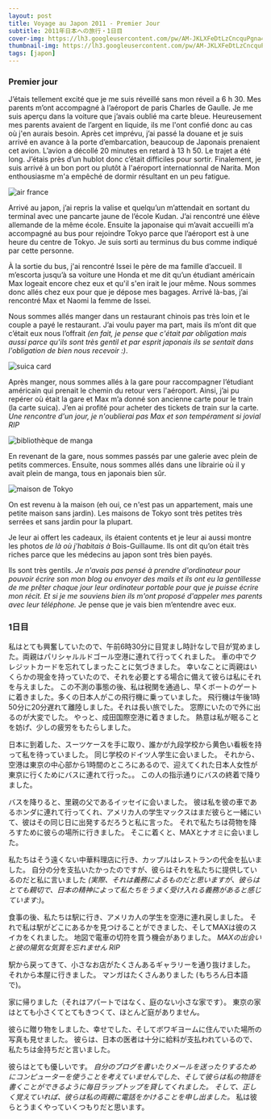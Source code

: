 ```yaml
---
layout: post
title: Voyage au Japon 2011 - Premier Jour
subtitle: 2011年日本への旅行・1日目
cover-img: https://lh3.googleusercontent.com/pw/AM-JKLXFeDtLzCncquPgna4hUR80ltL1kxct1ok0zMHZYUaW5phXSNMqQ0Jqz5JLl9jygzS32m54acnbrVjK4hq-p-o-ZE2z80l_E55qdfPOZxQQ5LihIgiS1kKcM0n9vyxLCPbsrHhqj7omQCuvHiHv-IK_=w2416-h1358-no?authuser=0
thumbnail-img: https://lh3.googleusercontent.com/pw/AM-JKLXFeDtLzCncquPgna4hUR80ltL1kxct1ok0zMHZYUaW5phXSNMqQ0Jqz5JLl9jygzS32m54acnbrVjK4hq-p-o-ZE2z80l_E55qdfPOZxQQ5LihIgiS1kKcM0n9vyxLCPbsrHhqj7omQCuvHiHv-IK_=w2416-h1358-no?authuser=0
tags: [japon]
---
```


### Premier jour

J’étais tellement excité que je me suis réveillé sans mon réveil a 6 h 30. Mes parents m’ont accompagné à l’aéroport de paris Charles de Gaulle. Je me suis aperçu dans la voiture que j’avais oublié ma carte bleue. Heureusement mes parents avaient de l’argent en liquide, ils me l'ont confié donc au cas où j'en aurais besoin. Après cet imprévu, j’ai passé la douane et je suis arrivé en avance à la porte d’embarcation, beaucoup de Japonais prenaient cet avion. L’avion a décollé 20 minutes en retard à 13 h 50. Le trajet a été long. J’étais près d’un hublot donc c’était difficiles pour sortir. Finalement, je suis arrivé à un bon port ou plutôt à l'aéroport internationnal de Narita. Mon enthousiasme m'a empêché de dormir résultant en un peu fatigue.

![air france](https://lh3.googleusercontent.com/pw/AM-JKLVGl2Mp2IbRwy1ej3X3_3ME0IfVV8V6r_6eMSZ27LmEOIeUPMfZTvmIMKUxNh5yx_C4oBcBQgFJOlf_nqCQZtGSAgmnuQC5SPQZiV9FhpDllZPac3S92IKlx7hDLuVCB-YrcU1JKhUHSPjQwm4ntOzO=w2806-h1578-no?authuser=0)

Arrivé au japon, j’ai repris la valise et quelqu’un m’attendait en sortant du terminal avec une pancarte jaune de l’école Kudan. J’ai rencontré une élève allemande de la même école. Ensuite la japonaise qui m’avait accueilli m’a accompagné au bus pour rejoindre Tokyo parce que l’aéroport est à une heure du centre de Tokyo. Je suis sorti au terminus du bus comme indiqué par cette personne. 

À la sortie du bus, j'ai rencontré Issei le père de ma famille d’accueil. Il m’escorta jusqu’à sa voiture une Honda et me dit qu’un étudiant américain Max logeait encore chez eux et qu'il s'en irait le jour même. Nous sommes donc allés chez eux pour que je dépose mes bagages. Arrivé là-bas, j’ai rencontré Max et Naomi la femme de Issei.

Nous sommes allés manger dans un restaurant chinois pas très loin et le couple a payé le restaurant. J’ai voulu payer ma part, mais ils m’ont dit que c’était eux nous l’offrait _(en fait, je pense que c'était par obligation mais aussi parce qu'ils sont très gentil et par esprit japonais ils se sentait dans l'obligation de bien nous recevoir :)_. 

![suica card](https://www.kokoro-vj.org/wp-content/uploads/2020/01/%E7%94%BB%E5%83%8F7.png)

Après manger, nous sommes allés à la gare pour raccompagner l’étudiant américain qui prenait le chemin du retour vers l'aéroport. Ainsi, j’ai pu repérer où était la gare et Max m’a donné son ancienne carte pour le train (la carte suica). J’en ai profité pour acheter des tickets de train sur la carte. _Une rencontre d'un jour, je n'oublierai pas Max et son tempérament si jovial RIP_

![bibliothèque de manga](https://lh3.googleusercontent.com/pw/AM-JKLUPJTp9j690l9pxdGHPojQvFsDTaD7lXsgOPweIQUjJDMV1hC04PctUd0-yrONmt2llZDhsT2fcUG5K4isS_92vhyuVIuJaC6EgqJ_mM4Id78RwNB4umQKCPNwB6yJ1biJfK3VcMWi7cbEbEydZK6C7=w2416-h1358-no?authuser=0)

En revenant de la gare, nous sommes passés par une galerie avec plein de petits commerces. Ensuite, nous sommes allés dans une librairie où il y avait plein de manga, tous en japonais bien sûr. 

![maison de Tokyo](https://lh3.googleusercontent.com/pw/AM-JKLUbeiJ9GqxFFErUkJaaHIwXRIaqIyued8g8hfgxu5D0auayFnGjh0zAeN4TLVBSC_QJWc6JTBQSNnerbV5Wq_M3P1sRrKVciCE2Hkv0tJXZMyPljJhs5KizJPdarIUCoz5UvvGvZyuZG7BrEd9flirD=w2160-h1216-no?authuser=0)

On est revenu à la maison (eh oui, ce n'est pas un appartement, mais une petite maison sans jardin). Les maisons de Tokyo sont très petites très serrées et sans jardin pour la plupart. 

Je leur ai offert les cadeaux, ils étaient contents et je leur ai aussi montre les photos _de là où j'habitais à_ Bois-Guillaume. Ils ont dit qu’on était très riches parce que les médecins au japon sont très bien payés.

Ils sont très gentils. _Je n'avais pas pensé à prendre d'ordinateur pour pouvoir écrire son mon blog ou envoyer des mails et ils ont eu la gentillesse de me prêter chaque jour leur ordinateur portable pour que je puisse écrire mon récit. Et si je me souviens bien ils m'ont proposé d'appeler mes parents avec leur téléphone._ Je pense que je vais bien m’entendre avec eux. 

### 1日目

私はとても興奮していたので、午前6時30分に目覚まし時計なしで目が覚めました。両親はパリシャルルドゴール空港に連れて行ってくれました。 車の中でクレジットカードを忘れてしまったことに気づきました。 幸いなことに両親はいくらかの現金を持っていたので、それを必要とする場合に備えて彼らは私にそれを与えました。 この不測の事態の後、私は税関を通過し、早くボートのゲートに着きました。多くの日本人がこの飛行機に乗っていました。 飛行機は午後1時50分に20分遅れて離陸しました。それは長い旅でした。 窓際にいたので外に出るのが大変でした。 やっと、成田国際空港に着きました。 熱意は私が眠ることを妨げ、少しの疲労をもたらしました。

日本に到着した、スーツケースを手に取り、誰かが九段学校から黄色い看板を持って私を待っていました。 同じ学校のドイツ人学生に会いました。 それから、空港は東京の中心部から1時間のところにあるので、迎えてくれた日本人女性が東京に行くためにバスに連れて行った。。 この人の指示通りにバスの終着で降りました。

バスを降りると、里親の父であるイッセイに会いました。 彼は私を彼の車であるホンダに連れて行ってくれ、アメリカ人の学生マックスはまだ彼らと一緒にいて、彼はその同じ日に出発するだろうと私に言った。 それで私たちは荷物を降ろすために彼らの場所に行きました。 そこに着くと、MAXとナオミに会いました。

私たちはそう遠くない中華料理店に行き、カップルはレストランの代金を払いました。 自分の分を支払いたかったのですが、彼らはそれを私たちに提供しているのだと私に言いました _(実際、それは義務によるものだと思いますが、彼らはとても親切で、日本の精神によって私たちをうまく受け入れる義務があると感じています:)_。

食事の後、私たちは駅に行き、アメリカ人の学生を空港に連れ戻しました。 それで私は駅がどこにあるかを見つけることができました、そしてMAXは彼のスイカをくれました。 地図で電車の切符を買う機会がありました。 _MAXの出会いと彼の陽気な気質を忘れません RIP_

駅から戻ってきて、小さなお店がたくさんあるギャラリーを通り抜けました。 それから本屋に行きました。 マンガはたくさんありました (もちろん日本語で)。

家に帰りました（それはアパートではなく、庭のない小さな家です）。 東京の家はとても小さくてとてもきつくて、ほとんど庭がありません。

彼らに贈り物をしました、幸せでした、そしてボワギヨームに住んでいた場所の写真も見せました。 彼らは、日本の医者は十分に給料が支払われているので、私たちは金持ちだと言いました。

彼らはとても優しいです。 _自分のブログを書いたりメールを送ったりするためにコンピューターを使うことを考えていませんでした、そして彼らは私の物語を書くことができるように毎日ラップトップを貸してくれました。 そして、正しく覚えていれば、彼らは私の両親に電話をかけることを申し出ました。_ 私は彼らとうまくやっていくつもりだと思います。